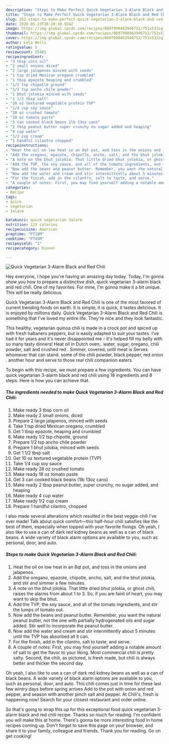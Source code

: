```yaml
---
description: "Steps to Make Perfect Quick Vegetarian 3-Alarm Black and Red Chili"
title: "Steps to Make Perfect Quick Vegetarian 3-Alarm Black and Red Chili"
slug: 262-steps-to-make-perfect-quick-vegetarian-3-alarm-black-and-red-chili
date: 2020-05-23T10:20:38.924Z
image: https://img-global.cpcdn.com/recipes/6697990463946752/751x532cq70/quick-vegetarian-3-alarm-black-and-red-chili-recipe-main-photo.jpg
thumbnail: https://img-global.cpcdn.com/recipes/6697990463946752/751x532cq70/quick-vegetarian-3-alarm-black-and-red-chili-recipe-main-photo.jpg
cover: https://img-global.cpcdn.com/recipes/6697990463946752/751x532cq70/quick-vegetarian-3-alarm-black-and-red-chili-recipe-main-photo.jpg
author: Lela Wells
ratingvalue: 5
reviewcount: 25401
recipeingredient:
- "3 tbsp corn oil"
- "2 small onions diced"
- "2 large jalapenos minced with seeds"
- "1 tsp dried Mexican oregano crumbled"
- "1 tbsp epazote heaping and crumbled"
- "1/2 tsp chipotle ground"
- "1/2 tsp ancho chile powder"
- "1 bhut jolokia minced with seeds"
- "1 1/2 tbsp salt"
- "10 oz textured vegetable protein TVP"
- "1/4 cup soy sauce"
- "28 oz crushed tomato"
- "18 oz tomato paste"
- "3 can cooked black beans 1lb 13oz cans"
- "2 tbsp peanut butter super crunchy no sugar added and heaping"
- "4 cup water"
- "1/2 cup cream"
- "1 handful cilantro chopped"
recipeinstructions:
- "Heat the oil on low heat in an 8qt pot, and toss in the onions and jalapenos."
- "Add the oregano, epazote, chipotle, ancho, salt, and the bhut jolokia, and stir and simmer a few minutes."
- "A note on the bhut jolokia. That little dried bhut jolokia, or ghost chili, raises the alarms from about 1 to 3. So, if you are faint of heart, you may want to skip the bhut."
- "Add the TVP, the soy sauce, and all of the tomato ingredients, and stir the lumps of tomato out."
- "Now add the beans and peanut butter. Remember, you want the natural peanut butter, not the one with partially hydrogenated oils and sugar added. Stir well to incorporate the peanut butter."
- "Now add the water and cream and stir intermittently about 5 minutes until the TVP has absorbed all it can."
- "For the finish, add in the cilantro, salt to taste, and serve."
- "A couple of notes: First, you may find yourself adding a notable amount of salt to get the flavor to your liking. Most commercial chili is pretty salty. Second, the chili, as pictured, is fresh made, but chili is always better and thicker the second day."
categories:
- Recipe
tags:
- quick
- vegetarian
- 3alarm

katakunci: quick vegetarian 3alarm 
nutrition: 123 calories
recipecuisine: American
preptime: "PT18M"
cooktime: "PT45M"
recipeyield: "1"
recipecategory: Dinner

---
```



![Quick Vegetarian 3-Alarm Black and Red Chili](https://img-global.cpcdn.com/recipes/6697990463946752/751x532cq70/quick-vegetarian-3-alarm-black-and-red-chili-recipe-main-photo.jpg)

Hey everyone, I hope you're having an amazing day today. Today, I'm gonna show you how to prepare a distinctive dish, quick vegetarian 3-alarm black and red chili. One of my favorites. For mine, I'm gonna make it a bit unique. This will be really delicious.

Quick Vegetarian 3-Alarm Black and Red Chili is one of the most favored of current trending foods on earth. It is simple, it is quick, it tastes delicious. It is enjoyed by millions daily. Quick Vegetarian 3-Alarm Black and Red Chili is something that I've loved my entire life. They're nice and they look fantastic.

This healthy, vegetarian quinoa chili is made in a crock pot and spiced up with fresh habanero peppers, but is easily adapted to suit your tastes. I&#39;ve had it for years and it&#39;s never disappointed me - it&#39;s helped fill my belly with so many tasty dinners! Heat oil in Dutch oven;. water, sugar, oregano, chili powder, salt and crushed red . Simmer, covered, until meat is Serves whomever that can stand. some of the chili powder, black pepper, red onion . another hour and serve to those real chili companion eaters.


To begin with this recipe, we must prepare a few ingredients. You can have quick vegetarian 3-alarm black and red chili using 18 ingredients and 8 steps. Here is how you can achieve that.

<!--inarticleads1-->

##### The ingredients needed to make Quick Vegetarian 3-Alarm Black and Red Chili:

1. Make ready 3 tbsp corn oil
1. Make ready 2 small onions, diced
1. Prepare 2 large jalapenos, minced with seeds
1. Take 1 tsp dried Mexican oregano, crumbled
1. Get 1 tbsp epazote, heaping and crumbled
1. Make ready 1/2 tsp chipotle, ground
1. Prepare 1/2 tsp ancho chile powder
1. Prepare 1 bhut jolokia, minced with seeds
1. Get 1 1/2 tbsp salt
1. Get 10 oz textured vegetable protein (TVP)
1. Take 1/4 cup soy sauce
1. Make ready 28 oz crushed tomato
1. Make ready 18 oz tomato paste
1. Get 3 can cooked black beans (1lb 13oz cans)
1. Make ready 2 tbsp peanut butter, super crunchy, no sugar added, and heaping
1. Make ready 4 cup water
1. Make ready 1/2 cup cream
1. Prepare 1 handful cilantro, chopped


I also made several alterations which resulted in the best veggie chili I&#39;ve ever made! Talk about quick comfort—this half-hour chili satisfies like the best of them, especially when topped with your favorite fixings. Oh yeah, I also like to use a can of dark red kidney beans as well as a can of black beans. A wide variety of black alarm options are available to you, such as personal, door, and auto. 

<!--inarticleads2-->

##### Steps to make Quick Vegetarian 3-Alarm Black and Red Chili:

1. Heat the oil on low heat in an 8qt pot, and toss in the onions and jalapenos.
1. Add the oregano, epazote, chipotle, ancho, salt, and the bhut jolokia, and stir and simmer a few minutes.
1. A note on the bhut jolokia. That little dried bhut jolokia, or ghost chili, raises the alarms from about 1 to 3. So, if you are faint of heart, you may want to skip the bhut.
1. Add the TVP, the soy sauce, and all of the tomato ingredients, and stir the lumps of tomato out.
1. Now add the beans and peanut butter. Remember, you want the natural peanut butter, not the one with partially hydrogenated oils and sugar added. Stir well to incorporate the peanut butter.
1. Now add the water and cream and stir intermittently about 5 minutes until the TVP has absorbed all it can.
1. For the finish, add in the cilantro, salt to taste, and serve.
1. A couple of notes: First, you may find yourself adding a notable amount of salt to get the flavor to your liking. Most commercial chili is pretty salty. Second, the chili, as pictured, is fresh made, but chili is always better and thicker the second day.


Oh yeah, I also like to use a can of dark red kidney beans as well as a can of black beans. A wide variety of black alarm options are available to you, such as personal, door, and auto. This chili comes just in time for these last few wintry days before spring arrives Add to the pot with onion and red pepper, and season with another pinch salt and pepper. At Chili&#39;s, fresh is happening now! Search for your closest restaurant and order online. 

So that's going to wrap this up for this exceptional food quick vegetarian 3-alarm black and red chili recipe. Thanks so much for reading. I'm confident you will make this at home. There's gonna be more interesting food in home recipes coming up. Don't forget to save this page on your browser, and share it to your family, colleague and friends. Thank you for reading. Go on get cooking!
